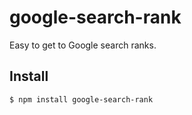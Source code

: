 # google-search-rank
Easy to get to Google search ranks.

## Install

```
$ npm install google-search-rank
```

